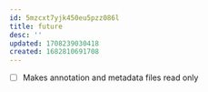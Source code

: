 ```yaml
---
id: 5mzcxt7yjk450eu5pzz086l
title: future
desc: ''
updated: 1708239030418
created: 1682810691708
---
```

- [ ] Makes annotation and metadata files read only
